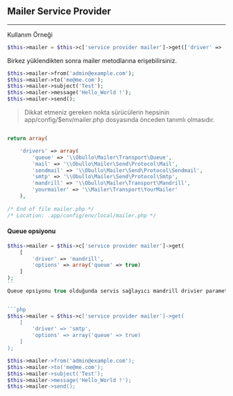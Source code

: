 
## Mailer Service Provider

------

Kullanım Örneği

```php
$this->mailer = $this->c['service provider mailer']->get(['driver' => 'mandrill']);
```

Birkez yüklendikten sonra mailer metodlarına erişebilirsiniz.

```php
$this->mailer->from('admin@example.com');
$this->mailer->to('me@me.com');
$this->mailer->subject('Test');
$this->mailer->message('Hello_World !');
$this->mailer->send();
```

> Dikkat etmeniz gereken nokta sürücülerin hepsinin app/config/$env/mailer.php dosyasında önceden tanımlı olmasıdır.


```php

return array(

    'drivers' => array(
        'queue' => '\\Obullo\Mailer\Transport\Queue',
        'mail' => '\\Obullo\Mailer\Send\Protocol\Mail',
        'sendmail' => '\\Obullo\Mailer\Send\Protocol\Sendmail',
        'smtp' => '\\Obullo\Mailer\Send\Protocol\Smtp',
        'mandrill' => '\\Obullo\Mailer\Transport\Mandrill',
        'yourmailer' => '\\Mailer\Transport\YourMailer'
    ),
   
/* End of file mailer.php */
/* Location: .app/config/env/local/mailer.php */ 
```

#### Queue opsiyonu

```php
$this->mailer = $this->c['service provider mailer']->get(
	[
		'driver' => 'mandrill',
		'options' => array('queue' => true)
	]
);
``
Queue opsiyonu true olduğunda servis sağlayıcı mandrill drivier parametresi ile email leri iş kuyruğuna gönderir.


```php
$this->mailer = $this->c['service provider mailer']->get(
	[
		'driver' => 'smtp',
		'options' => array('queue' => true)
	]
);

$this->mailer->from('admin@example.com');
$this->mailer->to('me@me.com');
$this->mailer->subject('Test');
$this->mailer->message('Hello_World !');
$this->mailer->send();
```